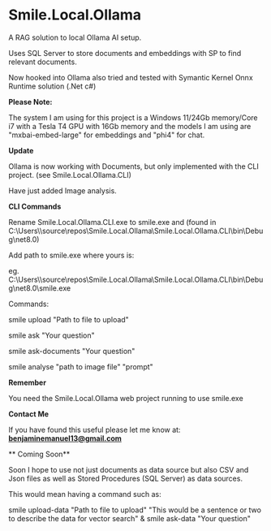 # Smile.Local.Ollama

A RAG solution to local Ollama AI setup.

Uses SQL Server to store documents and embeddings with SP to find relevant documents.

Now hooked into Ollama also tried and tested with Symantic Kernel Onnx Runtime solution (.Net c#)

**Please Note:**

The system I am using for this project is a Windows 11/24Gb memory/Core i7 with a Tesla T4 GPU with 16Gb memory
and the models I am using are "mxbai-embed-large" for embeddings and "phi4" for chat.

**Update**

Ollama is now working with Documents, but only implemented with the CLI project. (see Smile.Local.Ollama.CLI)

Have just added Image analysis.

**CLI Commands**

Rename Smile.Local.Ollama.CLI.exe to smile.exe and
(found in C:\Users\\<user>\source\repos\Smile.Local.Ollama\Smile.Local.Ollama.CLI\bin\Debug\net8.0\)

Add path to smile.exe where yours is:

eg. C:\Users\\<user>\source\repos\Smile.Local.Ollama\Smile.Local.Ollama.CLI\bin\Debug\net8.0\smile.exe

Commands:

smile upload "Path to file to upload"

smile ask "Your question"

smile ask-documents "Your question"

smile analyse "path to image file" "prompt"


**Remember**

You need the Smile.Local.Ollama web project running to use smile.exe

**Contact Me**

If you have found this useful please let me know at: **benjaminemanuel13@gmail.com**

** Coming Soon**

Soon I hope to use not just documents as data source but also CSV and Json files as well
as Stored Procedures (SQL Server) as data sources.

This would mean having a command such as:

smile upload-data "Path to file to upload" "This would be a sentence or two to describe the data for vector search"
&
smile ask-data "Your question"
